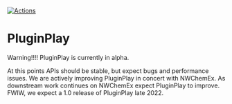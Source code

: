 [![Actions](https://github.com/NWChemEx-Project/PluginPlay/workflows/C_C++_CI/badge.svg)](https://github.com/NWChemEx-Project/PluginPlay)

PluginPlay
==========

Warning!!!! PluginPlay is currently in alpha. 

At this points APIs should be stable, but expect bugs and 
performance issues. We are actively improving PluginPlay
in concert with NWChemEx. As downstream work continues on
NWChemEx expect PluginPlay to improve. FWIW, we expect a 
1.0 release of PluginPlay late 2022.
